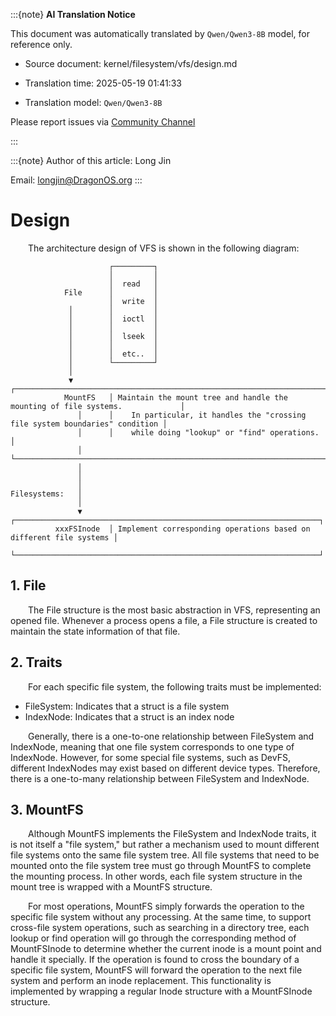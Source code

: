 :::{note}
**AI Translation Notice**

This document was automatically translated by `Qwen/Qwen3-8B` model, for reference only.

- Source document: kernel/filesystem/vfs/design.md

- Translation time: 2025-05-19 01:41:33

- Translation model: `Qwen/Qwen3-8B`

Please report issues via [Community Channel](https://github.com/DragonOS-Community/DragonOS/issues)

:::

:::{note}
Author of this article: Long Jin

Email: <longjin@DragonOS.org>
:::

# Design

&emsp;&emsp;The architecture design of VFS is shown in the following diagram:

```text
                      ┌─────────┐
                      │         │
                      │  read   │
            File      │         │
                      │  write  │
             │        │         │
             │        │  ioctl  │
             │        │         │
             │        │  lseek  │
             │        │         │
             │        │  etc..  │
             │        └─────────┘
             │
             ▼        ┌──────────────────────────────────────────────────────────────────────────────┐
            MountFS   │ Maintain the mount tree and handle the mounting of file systems.             │
               │      │    In particular, it handles the "crossing file system boundaries" condition │
               │      │    while doing "lookup" or "find" operations.                                │
               │      └──────────────────────────────────────────────────────────────────────────────┘
               │
               │
               │
Filesystems:   │
               │
               ▼      ┌────────────────────────────────────────────────────────────────────┐
          xxxFSInode  │ Implement corresponding operations based on different file systems │
                      └────────────────────────────────────────────────────────────────────┘
```

## 1. File
&emsp;&emsp;The File structure is the most basic abstraction in VFS, representing an opened file. Whenever a process opens a file, a File structure is created to maintain the state information of that file.

## 2. Traits

&emsp;&emsp;For each specific file system, the following traits must be implemented:

- FileSystem: Indicates that a struct is a file system
- IndexNode: Indicates that a struct is an index node

&emsp;&emsp;Generally, there is a one-to-one relationship between FileSystem and IndexNode, meaning that one file system corresponds to one type of IndexNode. However, for some special file systems, such as DevFS, different IndexNodes may exist based on different device types. Therefore, there is a one-to-many relationship between FileSystem and IndexNode.

## 3. MountFS

&emsp;&emsp;Although MountFS implements the FileSystem and IndexNode traits, it is not itself a "file system," but rather a mechanism used to mount different file systems onto the same file system tree.
All file systems that need to be mounted onto the file system tree must go through MountFS to complete the mounting process. In other words, each file system structure in the mount tree is wrapped with a MountFS structure.

&emsp;&emsp;For most operations, MountFS simply forwards the operation to the specific file system without any processing. At the same time, to support cross-file system operations, such as searching in a directory tree, each lookup or find operation will go through the corresponding method of MountFSInode to determine whether the current inode is a mount point and handle it specially. If the operation is found to cross the boundary of a specific file system, MountFS will forward the operation to the next file system and perform an inode replacement. This functionality is implemented by wrapping a regular Inode structure with a MountFSInode structure.
